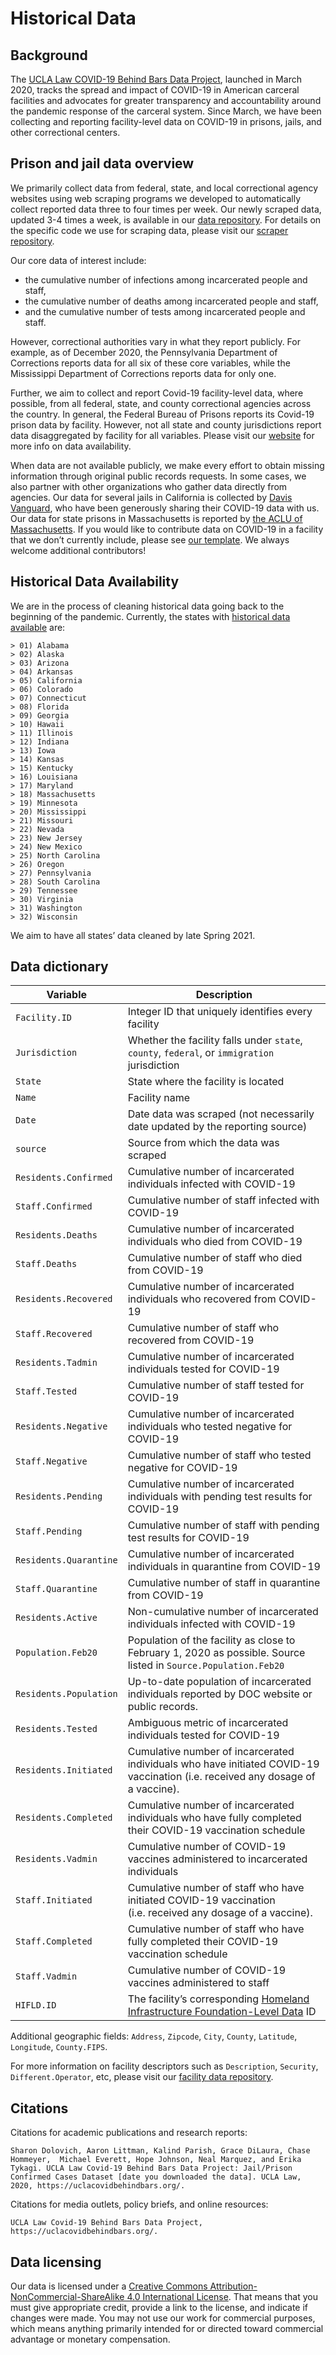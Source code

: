
<!-- README.md is generated from README.Rmd. Please edit that file -->

# Historical Data

## Background

The [UCLA Law COVID-19 Behind Bars Data
Project](https://uclacovidbehindbars.org/), launched in March 2020,
tracks the spread and impact of COVID-19 in American carceral facilities
and advocates for greater transparency and accountability around the
pandemic response of the carceral system. Since March, we have been
collecting and reporting facility-level data on COVID-19 in prisons,
jails, and other correctional centers.

## Prison and jail data overview

We primarily collect data from federal, state, and local correctional
agency websites using web scraping programs we developed to
automatically collect reported data three to four times per week. Our
newly scraped data, updated 3-4 times a week, is available in our [data
repository](https://github.com/uclalawcovid19behindbars/data). For
details on the specific code we use for scraping data, please visit our
[scraper
repository](https://github.com/uclalawcovid19behindbars/covid19_behind_bars_scrapers).

Our core data of interest include:

-   the cumulative number of infections among incarcerated people and
    staff,
-   the cumulative number of deaths among incarcerated people and staff,
-   and the cumulative number of tests among incarcerated people and
    staff.

However, correctional authorities vary in what they report publicly. For
example, as of December 2020, the Pennsylvania Department of Corrections
reports data for all six of these core variables, while the Mississippi
Department of Corrections reports data for only one.

Further, we aim to collect and report Covid-19 facility-level data,
where possible, from all federal, state, and county correctional
agencies across the country. In general, the Federal Bureau of Prisons
reports its Covid-19 prison data by facility. However, not all state and
county jurisdictions report data disaggregated by facility for all
variables. Please visit our [website](https://uclacovidbehindbars.org/)
for more info on data availability.

When data are not available publicly, we make every effort to obtain
missing information through original public records requests. In some
cases, we also partner with other organizations who gather data directly
from agencies. Our data for several jails in California is collected by
[Davis Vanguard](https://www.davisvanguard.org/), who have been
generously sharing their COVID-19 data with us. Our data for state
prisons in Massachusetts is reported by [the ACLU of
Massachusetts](https://data.aclum.org/sjc-12926-tracker/). If you would
like to contribute data on COVID-19 in a facility that we don’t
currently include, please see [our
template](https://docs.google.com/spreadsheets/d/1cqjCvbXuUh5aIQeJ4NRKdUwVAb4adaWTK-nBPFAj0og/edit#gid=363817589).
We always welcome additional contributors!

## Historical Data Availability

We are in the process of cleaning historical data going back to the
beginning of the pandemic. Currently, the states with [historical data
available](https://github.com/uclalawcovid19behindbars/historical-data/tree/main/data)
are:

    > 01) Alabama
    > 02) Alaska
    > 03) Arizona
    > 04) Arkansas
    > 05) California
    > 06) Colorado
    > 07) Connecticut
    > 08) Florida
    > 09) Georgia
    > 10) Hawaii
    > 11) Illinois
    > 12) Indiana
    > 13) Iowa
    > 14) Kansas
    > 15) Kentucky
    > 16) Louisiana
    > 17) Maryland
    > 18) Massachusetts
    > 19) Minnesota
    > 20) Mississippi
    > 21) Missouri
    > 22) Nevada
    > 23) New Jersey
    > 24) New Mexico
    > 25) North Carolina
    > 26) Oregon
    > 27) Pennsylvania
    > 28) South Carolina
    > 29) Tennessee
    > 30) Virginia
    > 31) Washington
    > 32) Wisconsin

We aim to have all states’ data cleaned by late Spring 2021.

## Data dictionary

| Variable               | Description                                                                                                                                                    |
|------------------------|----------------------------------------------------------------------------------------------------------------------------------------------------------------|
| `Facility.ID`          | Integer ID that uniquely identifies every facility                                                                                                             |
| `Jurisdiction`         | Whether the facility falls under `state`, `county`, `federal`, or `immigration` jurisdiction                                                                   |
| `State`                | State where the facility is located                                                                                                                            |
| `Name`                 | Facility name                                                                                                                                                  |
| `Date`                 | Date data was scraped (not necessarily date updated by the reporting source)                                                                                   |
| `source`               | Source from which the data was scraped                                                                                                                         |
| `Residents.Confirmed`  | Cumulative number of incarcerated individuals infected with COVID-19                                                                                           |
| `Staff.Confirmed`      | Cumulative number of staff infected with COVID-19                                                                                                              |
| `Residents.Deaths`     | Cumulative number of incarcerated individuals who died from COVID-19                                                                                           |
| `Staff.Deaths`         | Cumulative number of staff who died from COVID-19                                                                                                              |
| `Residents.Recovered`  | Cumulative number of incarcerated individuals who recovered from COVID-19                                                                                      |
| `Staff.Recovered`      | Cumulative number of staff who recovered from COVID-19                                                                                                         |
| `Residents.Tadmin`     | Cumulative number of incarcerated individuals tested for COVID-19                                                                                              |
| `Staff.Tested`         | Cumulative number of staff tested for COVID-19                                                                                                                 |
| `Residents.Negative`   | Cumulative number of incarcerated individuals who tested negative for COVID-19                                                                                 |
| `Staff.Negative`       | Cumulative number of staff who tested negative for COVID-19                                                                                                    |
| `Residents.Pending`    | Cumulative number of incarcerated individuals with pending test results for COVID-19                                                                           |
| `Staff.Pending`        | Cumulative number of staff with pending test results for COVID-19                                                                                              |
| `Residents.Quarantine` | Cumulative number of incarcerated individuals in quarantine from COVID-19                                                                                      |
| `Staff.Quarantine`     | Cumulative number of staff in quarantine from COVID-19                                                                                                         |
| `Residents.Active`     | Non-cumulative number of incarcerated individuals infected with COVID-19                                                                                       |
| `Population.Feb20`     | Population of the facility as close to February 1, 2020 as possible. Source listed in `Source.Population.Feb20`                                                |
| `Residents.Population` | Up-to-date population of incarcerated individuals reported by DOC website or public records.                                                                   |
| `Residents.Tested`     | Ambiguous metric of incarcerated individuals tested for COVID-19                                                                                               |
| `Residents.Initiated`  | Cumulative number of incarcerated individuals who have initiated COVID-19 vaccination (i.e. received any dosage of a vaccine).                                 |
| `Residents.Completed`  | Cumulative number of incarcerated individuals who have fully completed their COVID-19 vaccination schedule                                                     |
| `Residents.Vadmin`     | Cumulative number of COVID-19 vaccines administered to incarcerated individuals                                                                                |
| `Staff.Initiated`      | Cumulative number of staff who have initiated COVID-19 vaccination (i.e. received any dosage of a vaccine).                                                    |
| `Staff.Completed`      | Cumulative number of staff who have fully completed their COVID-19 vaccination schedule                                                                        |
| `Staff.Vadmin`         | Cumulative number of COVID-19 vaccines administered to staff                                                                                                   |
| `HIFLD.ID`             | The facility’s corresponding [Homeland Infrastructure Foundation-Level Data](https://hifld-geoplatform.opendata.arcgis.com/datasets/prison-boundaries/data) ID |

Additional geographic fields: `Address`, `Zipcode`, `City`, `County`,
`Latitude`, `Longitude`, `County.FIPS`.

For more information on facility descriptors such as `Description`,
`Security`, `Different.Operator`, etc, please visit our [facility data
repository](https://github.com/uclalawcovid19behindbars/facility_data).

## Citations

Citations for academic publications and research reports:

    Sharon Dolovich, Aaron Littman, Kalind Parish, Grace DiLaura, Chase Hommeyer,  Michael Everett, Hope Johnson, Neal Marquez, and Erika Tykagi. UCLA Law Covid-19 Behind Bars Data Project: Jail/Prison Confirmed Cases Dataset [date you downloaded the data]. UCLA Law, 2020, https://uclacovidbehindbars.org/.

Citations for media outlets, policy briefs, and online resources:

    UCLA Law Covid-19 Behind Bars Data Project, https://uclacovidbehindbars.org/.

## Data licensing

Our data is licensed under a [Creative Commons
Attribution-NonCommercial-ShareAlike 4.0 International
License](https://creativecommons.org/licenses/by-nc-sa/4.0/). That means
that you must give appropriate credit, provide a link to the license,
and indicate if changes were made. You may not use our work for
commercial purposes, which means anything primarily intended for or
directed toward commercial advantage or monetary compensation.
